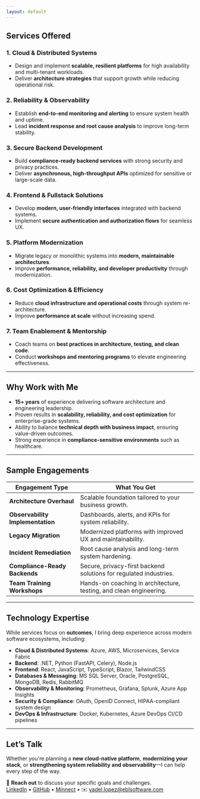 ```yaml
---
layout: default
---
```


## Services Offered

### 1. Cloud & Distributed Systems
- Design and implement **scalable, resilient platforms** for high availability and multi-tenant workloads.
- Deliver **architecture strategies** that support growth while reducing operational risk.

### 2. Reliability & Observability
- Establish **end-to-end monitoring and alerting** to ensure system health and uptime.
- Lead **incident response and root cause analysis** to improve long-term stability.

### 3. Secure Backend Development
- Build **compliance-ready backend services** with strong security and privacy practices.
- Deliver **asynchronous, high-throughput APIs** optimized for sensitive or large-scale data.

### 4. Frontend & Fullstack Solutions
- Develop **modern, user-friendly interfaces** integrated with backend systems.  
- Implement **secure authentication and authorization flows** for seamless UX.

### 5. Platform Modernization
- Migrate legacy or monolithic systems into **modern, maintainable architectures**.  
- Improve **performance, reliability, and developer productivity** through modernization.

### 6. Cost Optimization & Efficiency
- Reduce **cloud infrastructure and operational costs** through system re-architecture.  
- Improve **performance at scale** without increasing spend.

### 7. Team Enablement & Mentorship
- Coach teams on **best practices in architecture, testing, and clean code**.  
- Conduct **workshops and mentoring programs** to elevate engineering effectiveness.

---

## Why Work with Me
- **15+ years** of experience delivering software architecture and engineering leadership.  
- Proven results in **scalability, reliability, and cost optimization** for enterprise-grade systems.  
- Ability to balance **technical depth with business impact**, ensuring value-driven outcomes.  
- Strong experience in **compliance-sensitive environments** such as healthcare.  

---

## Sample Engagements

| Engagement Type                   | What You Get                                                           |
|----------------------------------|------------------------------------------------------------------------|
| **Architecture Overhaul**        | Scalable foundation tailored to your business growth.                   |
| **Observability Implementation** | Dashboards, alerts, and KPIs for system reliability.                    |
| **Legacy Migration**             | Modernized platforms with improved UX and maintainability.              |
| **Incident Remediation**         | Root cause analysis and long-term system hardening.                     |
| **Compliance-Ready Backends**    | Secure, privacy-first backend solutions for regulated industries.       |
| **Team Training Workshops**      | Hands-on coaching in architecture, testing, and clean engineering.      |

---

## Technology Expertise

While services focus on **outcomes**, I bring deep experience across modern software ecosystems, including:  

- **Cloud & Distributed Systems**: Azure, AWS, Microservices, Service Fabric  
- **Backend**: .NET, Python (FastAPI, Celery), Node.js  
- **Frontend**: React, JavaScript, TypeScript, Blazor, TailwindCSS
- **Databases & Messaging**: MS SQL Server, Oracle, PostgreSQL, MongoDB, Redis, RabbitMQ  
- **Observability & Monitoring**: Prometheus, Grafana, Splunk, Azure App Insights  
- **Security & Compliance**: OAuth, OpenID Connect, HIPAA-compliant system design  
- **DevOps & Infrastructure**: Docker, Kubernetes, Azure DevOps CI/CD pipelines

---

## Let’s Talk

Whether you're planning a **new cloud-native platform**, **modernizing your stack**, or **strengthening system reliability and observability**—I can help every step of the way.

📩 **Reach out** to discuss your specific goals and challenges.  
[LinkedIn](https://www.linkedin.com/in/dotnetspark/) • [GitHub](https://github.com/dotnetspark) • [Minnect](https://expert.minnect.com/@yadellopez) • ✉️ yadel.lopez@eblsoftware.com
